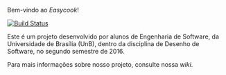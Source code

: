 Bem-vindo ao _Easycook_!

[![Build Status](https://semaphoreci.com/api/v1/ecmeirelles/easycook/branches/master/badge.svg)](https://semaphoreci.com/ecmeirelles/easycook)

Este é um projeto desenvolvido por alunos de Engenharia de Software, da Universidade de Brasília (UnB), dentro da disciplina de Desenho de Software, no segundo semestre de 2016.

Para mais informações sobre nosso projeto, consulte nossa _wiki_.
